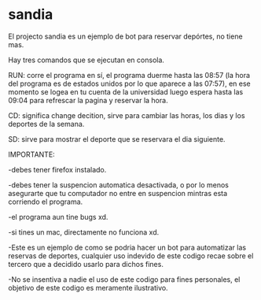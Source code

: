 # sandia
El projecto sandia es un ejemplo de bot para reservar depórtes, no tiene mas.

Hay tres comandos que se ejecutan en consola.

RUN: corre el programa en sí, el programa duerme hasta las 08:57 (la hora del programa es de estados unidos por lo que aparece a las 07:57), en ese momento se logea
en tu cuenta de la universidad luego espera hasta las 09:04 para refrescar la pagina y reservar la hora.

CD: significa change decition, sirve para cambiar las horas, los dias y los deportes de la semana.

SD: sirve para mostrar el deporte que se reservara el dia siguiente.

IMPORTANTE:

-debes tener firefox instalado.

-debes tener la suspencion automatica desactivada, o por lo menos asegurarte que tu computador no entre en suspencion mintras esta corriendo el programa.

-el programa aun tine bugs xd.

-si tines un mac, directamente no funciona xd.

-Este es un ejemplo de como se podria hacer un bot para automatizar las reservas de deportes, cualquier uso indevido de este codigo recae sobre el tercero que a decidido   usarlo para dichos fines.

-No se insentiva a nadie el uso de este codigo para fines personales, el objetivo de este codigo es meramente ilustrativo.
